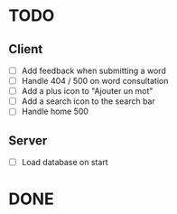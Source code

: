# TODO

## Client

- [ ] Add feedback when submitting a word
- [ ] Handle 404 / 500 on word consultation
- [ ] Add a plus icon to "Ajouter un mot"
- [ ] Add a search icon to the search bar
- [ ] Handle home 500

## Server

- [ ] Load database on start

# DONE
